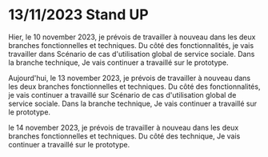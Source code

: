 # 13/11/2023 Stand UP

Hier, le 10 november 2023, je prévois de travailler à nouveau dans les deux branches fonctionnelles et techniques. Du côté des fonctionnalités, je vais travailler dans Scénario de cas d'utilisation global de service sociale. Dans la branche technique, Je vais continuer a travaillé sur le prototype.

Aujourd'hui, le 13 november 2023, je prévois de travailler à nouveau dans les deux branches fonctionnelles et techniques. Du côté des fonctionnalités, je vais continuer a travaillé sur Scénario de cas d'utilisation global de service sociale. Dans la branche technique, Je vais continuer a travaillé sur le prototype.

le 14 november 2023, je prévois de travailler à nouveau dans les deux branches fonctionnelles et techniques. Du côté des technique, Je vais continuer a travaillé sur le prototype.
